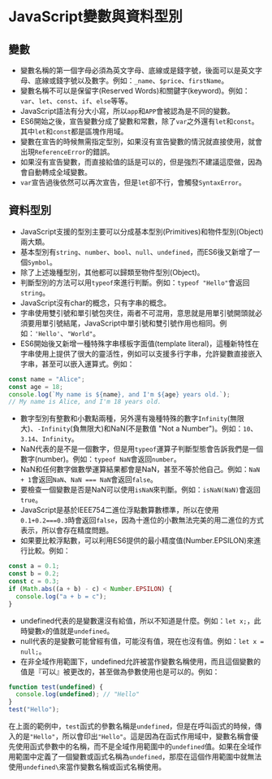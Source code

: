 JavaScript變數與資料型別
=================

變數
--

*   變數名稱的第一個字母必須為英文字母、底線或是錢字號，後面可以是英文字母、底線或錢字號以及數字。例如：`_name`、`$price`、`firstName`。
*   變數名稱不可以是保留字(Reserved Words)和關鍵字(keyword)。例如：`var`、`let`、`const`、`if`、`else`等等。
*   JavaScript語法有分大小寫，所以`app`和`APP`會被認為是不同的變數。
*   ES6開始之後，宣告變數分成了變數和常數，除了`var`之外還有`let`和`const`。其中`let`和`const`都是區塊作用域。
*   變數在宣告的時候無需指定型別，如果沒有宣告變數的情況就直接使用，就會出現`ReferenceError`的錯誤。
*   如果沒有宣告變數，而直接給值的話是可以的，但是強烈不建議這麼做，因為會自動轉成全域變數。
*   `var`宣告過後依然可以再次宣告，但是`let`卻不行，會觸發`SyntaxError`。

資料型別
----

*   JavaScript支援的型別主要可以分成基本型別(Primitives)和物件型別(Object)兩大類。
*   基本型別有`string`、`number`、`bool`、`null`、`undefined`，而ES6後又新增了一個`Symbol`。
*   除了上述幾種型別，其他都可以歸類至物件型別(Object)。
*   判斷型別的方法可以用`typeof`來進行判斷。例如：`typeof "Hello"`會返回`string`。
*   JavaScript沒有char的概念，只有字串的概念。
*   字串使用雙引號和單引號包夾住，兩者不可混用，意思就是用單引號開頭就必須要用單引號結尾，JavaScript中單引號和雙引號作用也相同。例如：`'Hello'`、`"World"`。
*   ES6開始後又新增一種特殊字串樣板字面值(template literal)，這種新特性在字串使用上提供了很大的靈活性，例如可以支援多行字串，允許變數直接嵌入字串，甚至可以嵌入運算式。例如：

```javascript
const name = "Alice";
const age = 18;
console.log(`My name is ${name}, and I'm ${age} years old.`);
// My name is Alice, and I'm 18 years old.
```

*   數字型別有整數和小數點兩種，另外還有幾種特殊的數字`Infinity`(無限大)、`-Infinity`(負無限大)和NaN(不是數值 "Not a Number")。例如：`10`、`3.14`、`Infinity`。
*   NaN代表的是不是一個數字，但是用`typeof`運算子判斷型態會告訴我們是一個數字(number)。例如：`typeof NaN`會返回`number`。
*   NaN和任何數字做數學運算結果都會是NaN，甚至不等於他自己。例如：`NaN + 1`會返回`NaN`、`NaN === NaN`會返回`false`。
*   要檢查一個變數是否是NaN可以使用`isNaN`來判斷。例如：`isNaN(NaN)`會返回`true`。
*   JavaScript是基於IEEE754二進位浮點數算數標準，所以在使用`0.1+0.2===0.3`時會返回`false`，因為十進位的小數無法完美的用二進位的方式表示，所以會存在精度問題。
*   如果要比較浮點數，可以利用ES6提供的最小精度值(Number.EPSILON)來進行比較。例如：

```javascript
const a = 0.1;
const b = 0.2;
const c = 0.3;
if (Math.abs((a + b) - c) < Number.EPSILON) {
  console.log("a + b = c");
}
```

*   undefined代表的是變數還沒有給值，所以不知道是什麼。例如：`let x;`，此時變數`x`的值就是`undefined`。
*   null代表的是變數可能曾經有值，可能沒有值，現在也沒有值。例如：`let x = null;`。
*   在非全域作用範圍下，undefined允許被當作變數名稱使用，而且這個變數的值是『可以』被更改的，甚至做為參數使用也是可以的。例如：

```javascript
function test(undefined) {
  console.log(undefined); // "Hello"
}
test("Hello");
```

在上面的範例中，`test`函式的參數名稱是`undefined`，但是在呼叫函式的時候，傳入的是`"Hello"`，所以會印出`"Hello"`。這是因為在函式作用域中，變數名稱會優先使用函式參數中的名稱，而不是全域作用範圍中的`undefined`值。如果在全域作用範圍中定義了一個變數或函式名稱為`undefined`，那麼在這個作用範圍中就無法使用`undefined\`來當作變數名稱或函式名稱使用。
